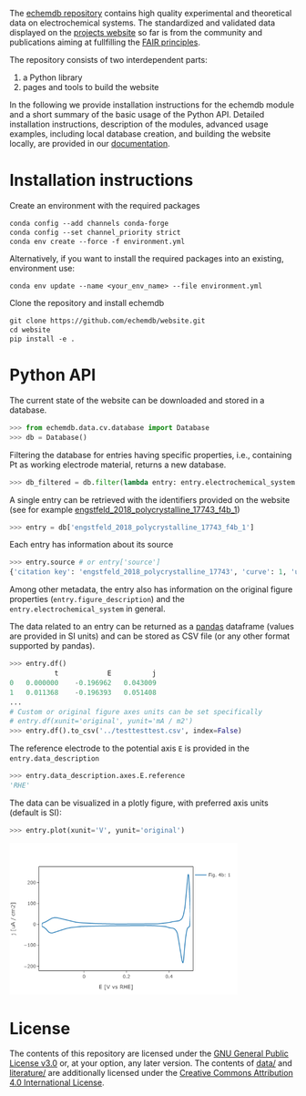 The [echemdb repository](https://github.com/echemdb/website) 
contains high quality experimental and 
theoretical data on electrochemical systems. 
The standardized and validated data displayed on the [projects website](https://echemdb.github.io/website/) so far is from the community and publications aiming at fullfilling the [FAIR principles](https://www.go-fair.org/fair-principles/). 

The repository consists of two interdependent parts:
1. a Python library
2. pages and tools to build the website

In the following we provide installation instructions for the echemdb module and a short summary of the basic usage of the Python API. Detailed installation instructions, description of the modules, advanced usage examples, including local database creation, and building the website locally, are provided in our [documentation](https://echemdb.github.io/website/doc/html/index.md).

# Installation instructions

<!-- I hope we can publish soon on PyPI then this section reduces to 
```
pip install echemdb
```
-->

Create an environment with the required packages

```
conda config --add channels conda-forge
conda config --set channel_priority strict
conda env create --force -f environment.yml
```

Alternatively, if you want to install the required packages into an existing, environment use:

```
conda env update --name <your_env_name> --file environment.yml
```

Clone the repository and install echemdb

```
git clone https://github.com/echemdb/website.git
cd website
pip install -e .
```

# Python API

The current state of the website can be downloaded and stored in a database.

```python
>>> from echemdb.data.cv.database import Database
>>> db = Database()
```

Filtering the database for entries having specific properties, i.e., containing Pt as working electrode material, returns a new database.

```python
>>> db_filtered = db.filter(lambda entry: entry.electrochemical_system.electrodes.working_electrode.material == 'Pt')
```

A single entry can be retrieved with the identifiers provided on the website 
(see for example [engstfeld_2018_polycrystalline_17743_f4b_1](https://echemdb.github.io/website/cv/entries/engstfeld_2018_polycrystalline_17743_f4b_1/))

```python
>>> entry = db['engstfeld_2018_polycrystalline_17743_f4b_1']
```

Each entry has information about its source

```python
>>> entry.source # or entry['source']
{'citation key': 'engstfeld_2018_polycrystalline_17743', 'curve': 1, 'url': 'https://doi.org/10.1002/chem.201803418', 'figure': '4b', 'version': 1}
```

Among other metadata, the entry also has information on the original figure properties (`entry.figure_description`) and the `entry.electrochemical_system` in general.

The data related to an entry can be returned as a [pandas](https://pandas.pydata.org/) dataframe (values are provided in SI units) and can be stored as CSV file (or any other format supported by pandas).

```python
>>> entry.df() 
           t	        E	       j
0	0.000000	-0.196962	0.043009
1	0.011368	-0.196393	0.051408
...
# Custom or original figure axes units can be set specifically 
# entry.df(xunit='original', yunit='mA / m2')
>>> entry.df().to_csv('../testtesttest.csv', index=False)
```

The reference electrode to the potential axis `E` is provided in the `entry.data_description`
```python
>>> entry.data_description.axes.E.reference
'RHE'
```

The data can be visualized in a plotly figure, with preferred axis units (default is SI):

```python
>>> entry.plot(xunit='V', yunit='original')
```
<!-- ![doc/images/readme_demo_plot.png](doc/images/readme_demo_plot.png)-->
<img src=doc/images/readme_demo_plot.png style="width:400px">


# License

The contents of this repository are licensed under the [GNU General Public
License v3.0](./LICENSE) or, at your option, any later version.  The contents
of [data/](./data/) and [literature/](./literature/) are additionally licensed
under the [Creative Commons Attribution 4.0 International
License](https://creativecommons.org/licenses/by/4.0/).
